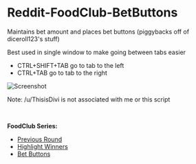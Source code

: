 # Reddit-FoodClub-BetButtons
Maintains bet amount and places bet buttons (piggybacks off of diceroll123's stuff)

Best used in single window to make going between tabs easier
 - CTRL+SHIFT+TAB   go to tab to the left
 - CTRL+TAB         go to tab to the right


![Screenshot](https://puu.sh/rhPIw/5f19e40ed8.png "Screenshot")

Note: /u/ThisisDivi is not associated with me or this script

<br>

**FoodClub Series:**
* [Previous Round](https://github.com/friendly-trenchcoat/foodclub-Previous-Round)
* [Highlight Winners](https://github.com/friendly-trenchcoat/Reddit-FoodClub-Highlight-Winners)
* [Bet Buttons](https://github.com/friendly-trenchcoat/Reddit-FoodClub-BetButtons)

